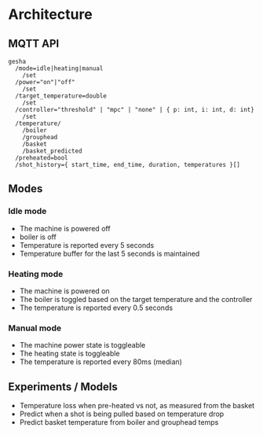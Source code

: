 # Architecture

## MQTT API

```
gesha
  /mode=idle|heating|manual
    /set
  /power="on"|"off"
    /set
  /target_temperature=double
    /set
  /controller="threshold" | "mpc" | "none" | { p: int, i: int, d: int}
    /set
  /temperature/
    /boiler
    /grouphead
    /basket
    /basket_predicted
  /preheated=bool
  /shot_history={ start_time, end_time, duration, temperatures }[]
```

## Modes

### Idle mode

- The machine is powered off
- boiler is off
- Temperature is reported every 5 seconds
- Temperature buffer for the last 5 seconds is maintained

### Heating mode

- The machine is powered on
- The boiler is toggled based on the target temperature and the controller
- The temperature is reported every 0.5 seconds

### Manual mode

- The machine power state is toggleable
- The heating state is toggleable
- The temperature is reported every 80ms (median)

## Experiments / Models

- Temperature loss when pre-heated vs not, as measured from the basket
- Predict when a shot is being pulled based on temperature drop
- Predict basket temperature from boiler and grouphead temps

